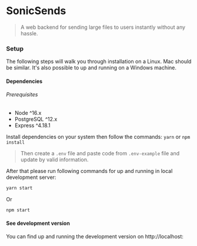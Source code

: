 # SonicSends

> A web backend for sending large files to users instantly without any hassle.

### Setup

The following steps will walk you through installation on a Linux. Mac should be similar.
It's also possible to up and running on a Windows machine.

#### Dependencies

###### Prerequisites

- Node ^16.x
- PostgreSQL ^12.x
- Express ^4.18.1

Install dependencies on your system then follow the commands:
`yarn` or `npm install`

> Then create a `.env` file and paste code from `.env-example` file and update by valid information.

After that please run following commands for up and running in local development server:

```bash
yarn start
```

Or

```bash
npm start
```

#### See development version

You can find up and running the development version on http://localhost:<your-port>
